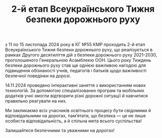 ﻿---
title: 2-й етап Всеукраїнського Тижня безпеки дорожнього руху
---

з 11 по 15 листопада 2024 року в КГ №55 КМР проходить 2-й етап Всеукраїнського Тижня безпеки дорожнього руху, що реалізується в рамках Другого десятиліття дій з безпеки дорожнього руху 2021-2030, проголошеного Генеральною Асамблеєю ООН. Цього року Тиждень безпеки дорожнього руху став ще однією важливою нагодою для підвищення обізнаності учнів, педагогів і батьків щодо важливості безпечної поведінки на дорозі.

14.11.2024 проведено інтерактивні заняття з використанням нових технологій. За допомогою спеціалізованих програм та мобільних додатків учні змогли відтворити різні дорожні ситуації й навчитися правильно реагувати на них.                                                    

Ми закликаємо всіх учасників освітнього процесу бути свідомими й відповідальними на дорогах, пам’ятати, що безпека — це не лише особиста відповідальність, а й спільна мета всього суспільства!

Залишайтеся безпечними та уважними на дорогах!

<slideshow />
